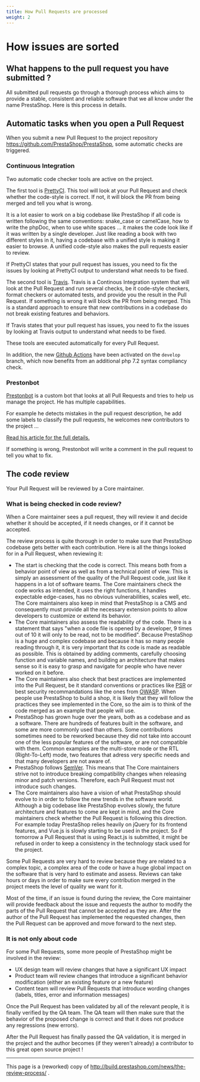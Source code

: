 ```yaml
---
title: How Pull Requests are processed
weight: 2
---
```


# How issues are sorted

## What happens to the pull request you have submitted ?

All submitted pull requests go through a thorough process which aims to provide a stable, consistent and reliable software that we all know under the name PrestaShop. Here is this process in details.

## Automatic tasks when you open a Pull Request

When you submit a new Pull Request to the project repository https://github.com/PrestaShop/PrestaShop, some automatic checks are triggered.

### Continuous Integration

Two automatic code checker tools are active on the project.

The first tool is [PrettyCI](https://prettyci.com/). This tool will look at your Pull Request and check whether the code-style is correct. If not, it will block the PR from being merged and tell you what is wrong.

It is a lot easier to work on a big codebase like PrestaShop if all code is written following the same conventions: snake_case or camelCase, how to write the phpDoc, when to use white spaces ... it makes the code look like if it was written by a single developer.
Just like reading a book with two different styles in it, having a codebase with a unified style is making it easier to browse. A unified code-style also makes the pull requests easier to review.

If PrettyCI states that your pull request has issues, you need to fix the issues by looking at PrettyCI output to understand what needs to be fixed.

The second tool is [Travis](http://travis-ci.org/). Travis is a Continous Integration system that will look at the Pull Request and run several checks, be it code-style checkers, format checkers or automated tests, and provide you the result in the Pull Request. If something is wrong it will block the PR from being merged. This is a standard approach to ensure that new contributions in a codebase do not break existing features and behaviors.

If Travis states that your pull request has issues, you need to fix the issues by looking at Travis output to understand what needs to be fixed.

These tools are executed automatically for every Pull Request.

In addition, the new [Github Actions](https://github.com/features/actions) have been activated on the `develop` branch, which now benefits from an additional php 7.2 syntax compliancy check.

### Prestonbot

[Prestonbot](https://github.com/PrestaShop/prestonbot) is a custom bot that looks at all Pull Requests and tries to help us manage the project. He has multiple capabilities.

For example he detects mistakes in the pull request description, he add some labels to classify the pull requests, he welcomes new contributors to the project ...

[Read his article for the full details.](http://build.prestashop.com/news/prestonbot-reaches-stable-version/)

If something is wrong, Prestonbot will write a comment in the pull request to tell you what to fix.

## The code review

Your Pull Request will be reviewed by a Core maintainer.

### What is being checked in code review?

When a Core maintainer sees a pull request, they will review it and decide whether it should be accepted, if it needs changes, or if it cannot be accepted.

The review process is quite thorough in order to make sure that PrestaShop codebase gets better with each contribution. Here is all the things looked for in a Pull Request, when reviewing it:

- The start is checking that the code is correct. This means both from a behavior point of view as well as from a technical point of view. This is simply an assessment of the quality of the Pull Request code, just like it happens in a lot of software teams. The Core maintainers check the code works as intended, it uses the right functions, it handles expectable edge-cases, has no obvious vulnerabilities, scales well, etc. The Core maintainers also keep in mind that PrestaShop is a CMS and consequently must provide all the necessary extension points to allow developers to customize or extend its behavior.
- The Core maintainers also assess the readability of the code. There is a statement that says "when a code file is opened by a developer, 9 times out of 10 it will only to be read, not to be modified". Because PrestaShop is a huge and complex codebase and because it has so many people reading through it, it is very important that its code is made as readable as possible. This is obtained by adding comments, carefully choosing function and variable names, and building an architecture that makes sense so it is easy to grasp and navigate for people who have never worked on it before.
- The Core maintainers also check that best practices are implemented into the Pull Request, be it standard conventions or practices like [PSR](https://www.php-fig.org/psr/) or best security recommandations like the ones from [OWASP](https://www.owasp.org/). When people use PrestaShop to build a shop, it is likely that they will follow the practices they see implemented in the Core, so the aim is to think of the code merged as an example that people will use.
- PrestaShop has grown huge over the years, both as a codebase and as a software. There are hundreds of features built in the software, and some are more commonly used than others. Some contributions sometimes need to be reworked because they did not take into account one of the less popular features of the software, or are not compatible with them. Common examples are the multi-store mode or the RTL (Right-To-Left) mode, two features that adress very specific needs and that many developers are not aware of.
- PrestaShop follows [SemVer](https://semver.org/). This means that The Core maintainers strive not to introduce breaking compatibility changes when releasing minor and patch versions. Therefore, each Pull Request must not introduce such changes.
- The Core maintainers also have a vision of what PrestaShop should evolve to in order to follow the new trends in the software world. Although a big codebase like PrestaShop evolves slowly, the future architecture and features to come are kept in mind, and the Core maintainers check whether the Pull Request is following this direction. For example today PrestaShop relies heavily on jQuery for its frontend features, and Vue.js is slowly starting to be used in the project. So if tomorrow a Pull Request that is using React.js is submitted, it might be refused in order to keep a consistency in the technology stack used for the project.

Some Pull Requests are very hard to review because they are related to a complex topic, a complex area of the code or have a huge global impact on the software that is very hard to estimate and assess. Reviews can take hours or days in order to make sure every contribution merged in the project meets the level of quality we want for it.

Most of the time, if an issue is found during the review, the Core maintainer will provide feedback about the issue and requests the author to modify the parts of the Pull Request that cannot be accepted as they are. After the author of the Pull Request has implemented the requested changes, then the Pull Request can be approved and move forward to the next step.

### It is not only about code

For some Pull Requests, some more people of PrestaShop might be involved in the review:

- UX design team will review changes that have a significant UX impact 
- Product team will review changes that introduce a significant behavior modification (either an existing feature or a new feature)
- Content team will review Pull Requests that introduce wording changes (labels, titles, error and information messages)

Once the Pull Request has been validated by all of the relevant people, it is finally verified by the QA team. The QA team will then make sure that the behavior of the proposed change is correct and that it does not produce any regressions (new errors).

After the Pull Request has finally passed the QA validation, it is merged in the project and the author becomes (if they weren't already) a contributor to this great open source project !

<hr />

This page is a (reworked) copy of http://build.prestashop.com/news/the-review-process/ .